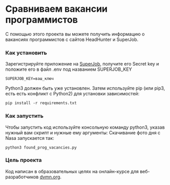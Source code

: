 # Сравниваем вакансии программистов
С помощью этого проекта вы можете получить информацию о вакансиях программистов с сайтов HeadHunter и SuperJob.

### Как установить
Зарегистрируйте приложение на [SuperJob](https://api.superjob.ru/), получите его Secret key и положите его в файл .env под названием SUPERJOB_KEY
```
SUPERJOB_KEY=ваш_ключ
```

Python3 должен быть уже установлен. Затем используйте pip (или pip3, есть есть конфликт с Python2) для установки зависимостей:
```
pip install -r requirements.txt
```
### Как запустить
Чтобы запустить код используйте консольную команду python3, указав нужный вам скрипт и нужные ему аргументы:
Скачивание фото дня с Nasa запускается так:
```
python3 found_prog_vacancies.py
```


### Цель проекта
Код написан в образовательных целях на онлайн-курсе для веб-разработчиков [dvmn.org](https://dvmn.org/).